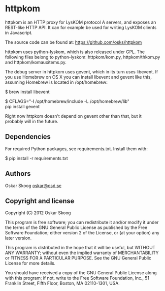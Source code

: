 httpkom
=======

httpkom is an HTTP proxy for LysKOM protocol A servers, and exposes an
REST-like HTTP API. It can for example be used for writing LysKOM
clients in Javascript.

The source code can be found at: https://github.com/osks/httpkom

httpkom uses python-lyskom, which is also released under GPL. The
following files belong to python-lyskom: httpkom/kom.py,
httpkom/thkom.py and httpkom/komauxitems.py.

The debug server in httpkom uses gevent, which in its turn uses
libevent. If you use Homebrew on OS X you can install libevent and
gevent like this, assuming Homebrew is located in /opt/homebrew:

$ brew install libevent

$ CFLAGS="-I /opt/homebrew/include -L /opt/homebrew/lib" \
  pip install gevent

Right now httpkom doesn't depend on gevent other than that, but it
probably will in the future.


Dependencies
------------

For required Python packages, see requirements.txt. Install them with:

  $ pip install -r requirements.txt


Authors
-------

Oskar Skoog <oskar@osd.se>


Copyright and license
---------------------

Copyright (C) 2012 Oskar Skoog

This program is free software; you can redistribute it and/or
modify it under the terms of the GNU General Public License
as published by the Free Software Foundation; either version 2
of the License, or (at your option) any later version.

This program is distributed in the hope that it will be useful,
but WITHOUT ANY WARRANTY; without even the implied warranty of
MERCHANTABILITY or FITNESS FOR A PARTICULAR PURPOSE.  See the
GNU General Public License for more details.

You should have received a copy of the GNU General Public License
along with this program; if not, write to the Free Software
Foundation, Inc., 51 Franklin Street, Fifth Floor, Boston,
MA  02110-1301, USA.
